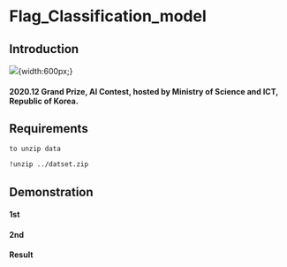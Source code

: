 # Flag_Classification_model

## Introduction

  

  ![](https://github.com/Korea-Flag-Classification/Flag_Classification_model/blob/main/img/img.jpg'){width:600px;}

  
#### 2020.12 Grand Prize, AI Contest, hosted by Ministry of Science and ICT, Republic of Korea. 

  

## Requirements

    to unzip data

```bash
!unzip ../datset.zip
```

## Demonstration

#### 1st

    

#### 2nd  


#### Result  

